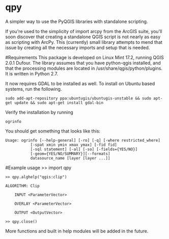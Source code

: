 # qpy
A simpler way to use the PyQGIS libraries with standalone scripting.

If you're used to the simplicity of import arcpy from the ArcGIS suite, you'll soon discover that creating a standalone QGIS script is not nearly as easy as scripting with ArcPy. This (currently) small library attempts to mend that issue by creating all the necessary imports and setup that is needed.

#Requirements
This package is developed on Linux Mint 17.2, running QGIS 2.0.1 Dufour. The library assumes that you have python-qgis installed, and that the processing modules are located in /usr/share/qgis/python/plugins. It is written in Python 2.7.

It now requires GDAL to be installed as well. To install on Ubuntu based systems, run the following.

	sudo add-apt-repository ppa:ubuntugis/ubuntugis-unstable && sudo apt-get update && sudo apt-get install gdal-bin

Verify the installation by running

	ogrinfo

You should get something that looks like this:

	Usage: ogrinfo [--help-general] [-ro] [-q] [-where restricted_where]
		       [-spat xmin ymin xmax ymax] [-fid fid]
		       [-sql statement] [-al] [-so] [-fields={YES/NO}]
		       [-geom={YES/NO/SUMMARY}][--formats]
		       datasource_name [layer [layer ...]]

#Example usage
 	>> import qpy
 
 	>> qpy.alghelp("qgis:clip")
 
 	ALGORITHM: Clip
 
 		INPUT <ParameterVector>
 	
		OVERLAY <ParameterVector>
	
		OUTPUT <OutputVector>
		
	>> qpy.close()
	
More functions and built in help modules will be added in the future.
